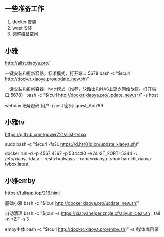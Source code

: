 ## 一些准备工作
1. docker 安装
2. wget 安装
3. 调整磁盘空间

## 小雅
http://alist.xiaoya.pro/

一键安装和更新容器，标准模式，打开端口 5678
bash -c "$(curl http://docker.xiaoya.pro/update_new.sh)"

一键安装和更新容器，host模式（推荐，软路由和NAS上更少网络故障，打开端口 5678）
bash -c "$(curl http://docker.xiaoya.pro/update_new.sh)" -s host

webdav 账号密码
用户: guest 密码: guest_Api789

## 小雅tv
https://github.com/power721/alist-tvbox

sudo bash -c "$(curl -fsSL https://d.har01d.cn/update_xiaoya.sh)"

docker run -d -p 4567:4567 -p 5344:80 -e ALIST_PORT=5344 -v /etc/xiaoya:/data --restart=always --name=xiaoya-tvbox haroldli/xiaoya-tvbox:latest

## 小雅emby
https://fuliapp.top/216.html

基础小雅
bash -c "$(curl http://docker.xiaoya.pro/update_new.sh)"

自动清理
bash -c "$(curl -s https://xiaoyahelper.zngle.cf/aliyun_clear.sh | tail -n +2)" -s 3

emby主体
bash -c "$(curl http://docker.xiaoya.pro/emby.sh)" -s /媒体库目录

